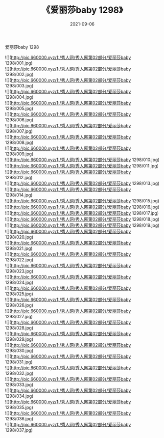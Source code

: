 ﻿---
layout: post
title:  《爱丽莎baby 1298》
date:   2021-09-06
img: http://pic.660000.xyz/1:/秀人网/秀人网第02部分/爱丽莎baby 1298/000.jpg
categories: [美女, 清纯, 唯美]
---

爱丽莎baby 1298

  ![](http://pic.660000.xyz/1:/秀人网/秀人网第02部分/爱丽莎baby 1298/001.jpg) <br> ![](http://pic.660000.xyz/1:/秀人网/秀人网第02部分/爱丽莎baby 1298/002.jpg) <br> ![](http://pic.660000.xyz/1:/秀人网/秀人网第02部分/爱丽莎baby 1298/003.jpg) <br> ![](http://pic.660000.xyz/1:/秀人网/秀人网第02部分/爱丽莎baby 1298/004.jpg) <br> ![](http://pic.660000.xyz/1:/秀人网/秀人网第02部分/爱丽莎baby 1298/005.jpg) <br> ![](http://pic.660000.xyz/1:/秀人网/秀人网第02部分/爱丽莎baby 1298/006.jpg) <br> ![](http://pic.660000.xyz/1:/秀人网/秀人网第02部分/爱丽莎baby 1298/007.jpg) <br> ![](http://pic.660000.xyz/1:/秀人网/秀人网第02部分/爱丽莎baby 1298/008.jpg) <br> ![](http://pic.660000.xyz/1:/秀人网/秀人网第02部分/爱丽莎baby 1298/009.jpg) <br> ![](http://pic.660000.xyz/1:/秀人网/秀人网第02部分/爱丽莎baby 1298/010.jpg) <br> ![](http://pic.660000.xyz/1:/秀人网/秀人网第02部分/爱丽莎baby 1298/011.jpg) <br> ![](http://pic.660000.xyz/1:/秀人网/秀人网第02部分/爱丽莎baby 1298/012.jpg) <br> ![](http://pic.660000.xyz/1:/秀人网/秀人网第02部分/爱丽莎baby 1298/013.jpg) <br> ![](http://pic.660000.xyz/1:/秀人网/秀人网第02部分/爱丽莎baby 1298/014.jpg) <br> ![](http://pic.660000.xyz/1:/秀人网/秀人网第02部分/爱丽莎baby 1298/015.jpg) <br> ![](http://pic.660000.xyz/1:/秀人网/秀人网第02部分/爱丽莎baby 1298/016.jpg) <br> ![](http://pic.660000.xyz/1:/秀人网/秀人网第02部分/爱丽莎baby 1298/017.jpg) <br> ![](http://pic.660000.xyz/1:/秀人网/秀人网第02部分/爱丽莎baby 1298/018.jpg) <br> ![](http://pic.660000.xyz/1:/秀人网/秀人网第02部分/爱丽莎baby 1298/019.jpg) <br> ![](http://pic.660000.xyz/1:/秀人网/秀人网第02部分/爱丽莎baby 1298/020.jpg) <br> ![](http://pic.660000.xyz/1:/秀人网/秀人网第02部分/爱丽莎baby 1298/021.jpg) <br> ![](http://pic.660000.xyz/1:/秀人网/秀人网第02部分/爱丽莎baby 1298/022.jpg) <br> ![](http://pic.660000.xyz/1:/秀人网/秀人网第02部分/爱丽莎baby 1298/023.jpg) <br> ![](http://pic.660000.xyz/1:/秀人网/秀人网第02部分/爱丽莎baby 1298/024.jpg) <br> ![](http://pic.660000.xyz/1:/秀人网/秀人网第02部分/爱丽莎baby 1298/025.jpg) <br> ![](http://pic.660000.xyz/1:/秀人网/秀人网第02部分/爱丽莎baby 1298/026.jpg) <br> ![](http://pic.660000.xyz/1:/秀人网/秀人网第02部分/爱丽莎baby 1298/027.jpg) <br> ![](http://pic.660000.xyz/1:/秀人网/秀人网第02部分/爱丽莎baby 1298/028.jpg) <br> ![](http://pic.660000.xyz/1:/秀人网/秀人网第02部分/爱丽莎baby 1298/029.jpg) <br> ![](http://pic.660000.xyz/1:/秀人网/秀人网第02部分/爱丽莎baby 1298/030.jpg) <br> ![](http://pic.660000.xyz/1:/秀人网/秀人网第02部分/爱丽莎baby 1298/031.jpg) <br> ![](http://pic.660000.xyz/1:/秀人网/秀人网第02部分/爱丽莎baby 1298/032.jpg) <br> ![](http://pic.660000.xyz/1:/秀人网/秀人网第02部分/爱丽莎baby 1298/033.jpg) <br> ![](http://pic.660000.xyz/1:/秀人网/秀人网第02部分/爱丽莎baby 1298/034.jpg) <br> ![](http://pic.660000.xyz/1:/秀人网/秀人网第02部分/爱丽莎baby 1298/035.jpg) <br> ![](http://pic.660000.xyz/1:/秀人网/秀人网第02部分/爱丽莎baby 1298/036.jpg) <br> ![](http://pic.660000.xyz/1:/秀人网/秀人网第02部分/爱丽莎baby 1298/037.jpg) <br>